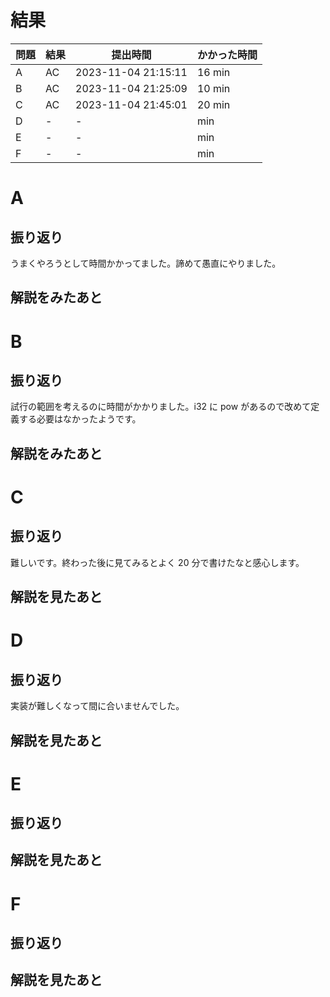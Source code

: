 # 結果

| 問題 | 結果 | 提出時間            | かかった時間 |
|------|------|---------------------|--------------|
| A    | AC   | 2023-11-04 21:15:11 | 16 min       |
| B    | AC   | 2023-11-04 21:25:09	| 10 min       |
| C    | AC   | 2023-11-04 21:45:01	| 20 min       |
| D    | -    | -                   |     min      |
| E    | -    | -                   |     min      |
| F    | -    | -                   |     min      |

# A

## 振り返り

うまくやろうとして時間かかってました。諦めて愚直にやりました。

## 解説をみたあと

# B

## 振り返り

試行の範囲を考えるのに時間がかかりました。i32 に pow があるので改めて定義する必要はなかったようです。

## 解説をみたあと

# C

## 振り返り

難しいです。終わった後に見てみるとよく 20 分で書けたなと感心します。

## 解説を見たあと

# D

## 振り返り

実装が難しくなって間に合いませんでした。

## 解説を見たあと

# E

## 振り返り

## 解説を見たあと

# F

## 振り返り

## 解説を見たあと
